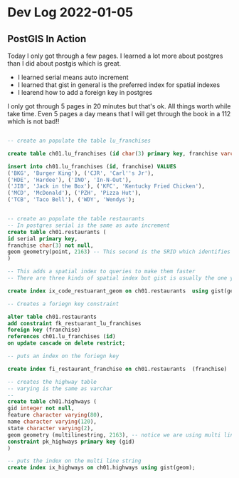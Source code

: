 # Dev Log 2022-01-05

## PostGIS In Action

Today I only got through a few pages.  I learned a lot more about postgres than I did about postgis which is great.

- I learned serial means auto increment
- I learned that gist in general is the preferred index for spatial indexes
- I learend how to add a foreign key in postgres

I only got through 5 pages in 20 minutes but that's ok.  All things worth while take time.  Even 5 pages a day means that I will get through the book in a 112 which is not bad!!

```sql

-- create an populate the table lu_franchises

create table ch01.lu_franchises (id char(3) primary key, franchise varchar(30));

insert into ch01.lu_franchises (id, franchise) VALUES
('BKG', 'Burger King'), ('CJR', 'Carl''s Jr'),
('HDE', 'Hardee'), ('INO', 'In-N-Out'),
('JIB', 'Jack in the Box'), ('KFC', 'Kentucky Fried Chicken'),
('MCD', 'McDonald'), ('PZH', 'Pizza Hut'),
('TCB', 'Taco Bell'), ('WDY', 'Wendys');


-- create an populate the table restaurants
-- In postgres serial is the same as auto increment
create table ch01.restaurants (
id serial primary key, 
franchise char(3) not null,
geom geometry(point, 2163) -- This second is the SRID which identifies the type of map
)

-- This adds a spatial index to queries to make them faster
-- There are three kinds of spatial index but gist is usually the one you want to use.

create index ix_code_restuarant_geom on ch01.restaurants  using gist(geom);

-- Creates a foriegn key constraint

alter table ch01.restaurants 
add constraint fk_restuarant_lu_franchises
foreign key (franchise)
references ch01.lu_franchises (id)
on update cascade on delete restrict;

-- puts an index on the foriegn key

create index fi_restaurant_franchise on ch01.restaurants  (franchise)

-- creates the highway table
-- varying is the same as varchar
-- 
create table ch01.highways (
gid integer not null,
feature character varying(80),
name character varying(120),
state character varying(2),
geom geometry (multilinestring, 2163), -- notice we are using multi lines and not points
constraint pk_highways primary key (gid)
)

-- puts the index on the multi line string
create index ix_highways on ch01.highways using gist(geom);
```

